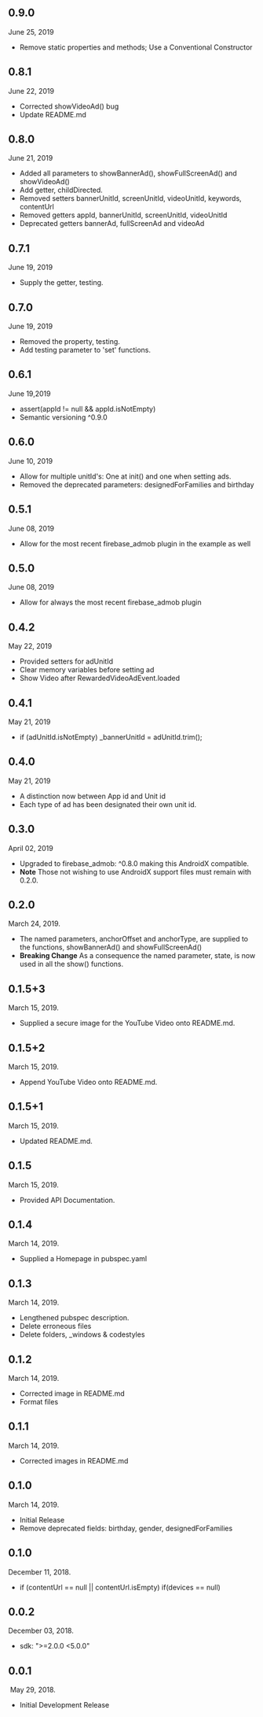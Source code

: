 ## 0.9.0
  June 25, 2019
- Remove static properties and methods; Use a Conventional Constructor

## 0.8.1
  June 22, 2019
- Corrected showVideoAd() bug
- Update README.md

## 0.8.0
  June 21, 2019
- Added all parameters to showBannerAd(), showFullScreenAd() and showVideoAd() 
- Add getter, childDirected.
- Removed setters bannerUnitId, screenUnitId, videoUnitId, keywords, contentUrl
- Removed getters appId, bannerUnitId, screenUnitId, videoUnitId
- Deprecated getters bannerAd, fullScreenAd and videoAd

## 0.7.1
  June 19, 2019
- Supply the getter, testing.

## 0.7.0
  June 19, 2019
- Removed the property, testing.
- Add testing parameter to 'set' functions.

## 0.6.1
  June 19,2019
- assert(appId != null && appId.isNotEmpty)
- Semantic versioning ^0.9.0

## 0.6.0
  June 10, 2019
- Allow for multiple unitId's: One at init() and one when setting ads.
- Removed the deprecated parameters: designedForFamilies and birthday 

## 0.5.1
  June 08, 2019
- Allow for the most recent firebase_admob plugin in the example as well

## 0.5.0
  June 08, 2019
- Allow for always the most recent firebase_admob plugin

## 0.4.2
  May 22, 2019
- Provided setters for adUnitId
- Clear memory variables before setting ad
- Show Video after RewardedVideoAdEvent.loaded

## 0.4.1
  May 21, 2019
- if (adUnitId.isNotEmpty) _bannerUnitId = adUnitId.trim();

## 0.4.0
  May 21, 2019
- A distinction now between App id and Unit id
- Each type of ad has been designated their own unit id.

## 0.3.0
  April 02, 2019
- Upgraded to firebase_admob: ^0.8.0 making this AndroidX compatible.
- **Note** Those not wishing to use AndroidX support files must remain with 0.2.0.

## 0.2.0
  March 24, 2019. 
- The named parameters, anchorOffset and anchorType, are supplied to the functions, showBannerAd() and showFullScreenAd()
- **Breaking Change** As a consequence the named parameter, state, is now used in all the show() functions.

## 0.1.5+3
  March 15, 2019. 
- Supplied a secure image for the YouTube Video onto README.md.

## 0.1.5+2
  March 15, 2019. 
- Append YouTube Video onto README.md.

## 0.1.5+1
  March 15, 2019. 
- Updated README.md.

## 0.1.5
  March 15, 2019. 
- Provided API Documentation.

## 0.1.4
  March 14, 2019. 
- Supplied a Homepage in pubspec.yaml

## 0.1.3
  March 14, 2019. 
- Lengthened pubspec description.
- Delete erroneous files
- Delete folders, _windows & codestyles

## 0.1.2
  March 14, 2019. 
- Corrected image in README.md
- Format files

## 0.1.1
  March 14, 2019. 
- Corrected images in README.md

## 0.1.0
  March 14, 2019. 
- Initial Release
- Remove deprecated fields: birthday, gender, designedForFamilies

## 0.1.0 
  December 11, ‎2018. 
- if (contentUrl == null || contentUrl.isEmpty)  if(devices == null)

## 0.0.2 
  December 03, ‎2018. 
- sdk: ">=2.0.0 <5.0.0"

## 0.0.1 
‎  May ‎29, ‎2018. 
- Initial Development Release